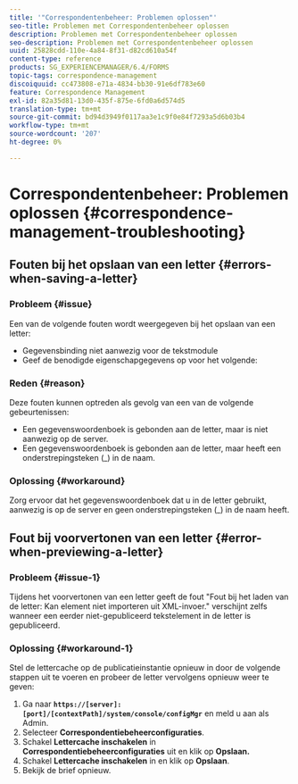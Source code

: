 ```yaml
---
title: '"Correspondentenbeheer: Problemen oplossen"'
seo-title: Problemen met Correspondentenbeheer oplossen
description: Problemen met Correspondentenbeheer oplossen
seo-description: Problemen met Correspondentenbeheer oplossen
uuid: 25828cdd-110e-4a84-8f31-d82cd610a54f
content-type: reference
products: SG_EXPERIENCEMANAGER/6.4/FORMS
topic-tags: correspondence-management
discoiquuid: cc473808-e71a-4834-bb30-91e6df783e60
feature: Correspondence Management
exl-id: 82a35d81-13d0-435f-875e-6fd0a6d574d5
translation-type: tm+mt
source-git-commit: bd94d3949f0117aa3e1c9f0e84f7293a5d6b03b4
workflow-type: tm+mt
source-wordcount: '207'
ht-degree: 0%

---
```


# Correspondentenbeheer: Problemen oplossen {#correspondence-management-troubleshooting}

## Fouten bij het opslaan van een letter {#errors-when-saving-a-letter}

### Probleem {#issue}

Een van de volgende fouten wordt weergegeven bij het opslaan van een letter:

* Gegevensbinding niet aanwezig voor de tekstmodule
* Geef de benodigde eigenschapgegevens op voor het volgende:

### Reden {#reason}

Deze fouten kunnen optreden als gevolg van een van de volgende gebeurtenissen:

* Een gegevenswoordenboek is gebonden aan de letter, maar is niet aanwezig op de server.
* Een gegevenswoordenboek is gebonden aan de letter, maar heeft een onderstrepingsteken (_) in de naam.

### Oplossing {#workaround}

Zorg ervoor dat het gegevenswoordenboek dat u in de letter gebruikt, aanwezig is op de server en geen onderstrepingsteken (_) in de naam heeft.

## Fout bij voorvertonen van een letter {#error-when-previewing-a-letter}

### Probleem {#issue-1}

Tijdens het voorvertonen van een letter geeft de fout &quot;Fout bij het laden van de letter: Kan element niet importeren uit XML-invoer.&quot; verschijnt zelfs wanneer een eerder niet-gepubliceerd tekstelement in de letter is gepubliceerd.

### Oplossing {#workaround-1}

Stel de lettercache op de publicatieinstantie opnieuw in door de volgende stappen uit te voeren en probeer de letter vervolgens opnieuw weer te geven:

1. Ga naar **`https://[server]:[port]/[contextPath]/system/console/configMgr`** en meld u aan als Admin.
1. Selecteer **Correspondentiebeheerconfiguraties**.
1. Schakel **Lettercache inschakelen** in **Correspondentiebeheerconfiguraties** uit en klik op **Opslaan.**
1. Schakel **Lettercache inschakelen** in en klik op **Opslaan**.
1. Bekijk de brief opnieuw.
